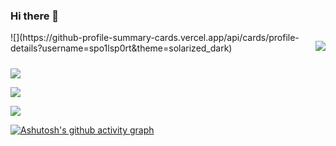 ### Hi there 👋

<div style="display:flex;">
![](https://github-profile-summary-cards.vercel.app/api/cards/profile-details?username=spo1lsp0rt&theme=solarized_dark)

![](https://github-profile-summary-cards.vercel.app/api/cards/most-commit-language?username=spo1lsp0rt&theme=solarized_dark)
</div>

![](https://github-profile-summary-cards.vercel.app/api/cards/repos-per-language?username=spo1lsp0rt&theme=solarized_dark)

![](https://github-profile-summary-cards.vercel.app/api/cards/stats?username=spo1lsp0rt&theme=solarized_dark)

![](https://github-profile-summary-cards.vercel.app/api/cards/productive-time?username=spo1lsp0rt&theme=solarized_dark)

[![Ashutosh's github activity graph](https://github-readme-activity-graph.cyclic.app/graph?username=spo1lsp0rt&theme=tokyo-night)](https://github.com/ashutosh00710/github-readme-activity-graph)

<!--
**spo1lsp0rt/spo1lsp0rt** is a ✨ _special_ ✨ repository because its `README.md` (this file) appears on your GitHub profile.

Here are some ideas to get you started:

- 🔭 I’m currently working on ...
- 🌱 I’m currently learning ...
- 👯 I’m looking to collaborate on ...
- 🤔 I’m looking for help with ...
- 💬 Ask me about ...
- 📫 How to reach me: ...
- 😄 Pronouns: ...
- ⚡ Fun fact: ...
-->
